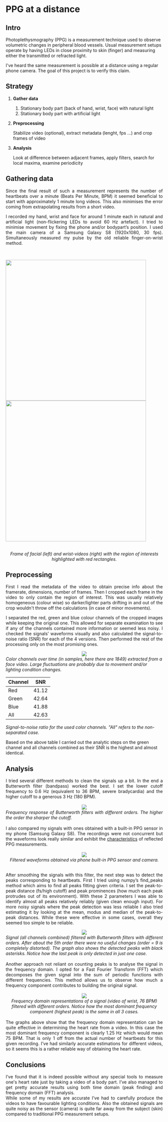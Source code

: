 # PPG at a distance

## Intro
Photoplethysmography (PPG) is a measurement technique used to observe volumetric changes in peripheral blood vessels. Usual measurement setups operate by having LEDs in close proximity to skin (finger) and measuring either the transmitted or refracted light.

I've heard the same measurement is possible at a distance using a regular phone camera. The goal of this project is to verify this claim.

## Strategy

1. **Gather data**
    1. Stationary body part (back of hand, wrist, face) with natural light
    2. Stationary body part with artificial light

2. **Preprocessing**

     Stabilize video (optional), extract metadata (lenght, fps ...) and crop frames of video 

4. **Analysis**

   Look at difference between adjacent frames, apply filters, search for local maxima, examine periodicity



## Gathering data

<div align="justify">
    Since the final result of such a measurement represents the number of heartbeats over a minute (Beats Per Minute, BPM) it seemed beneficial to start with approximately 1 minute long videos. This also minimises the error coming from extrapolating results from a short video. 


I recorded my hand, wrist and face for around 1 minute each in natural and artificial light (non-flickering LEDs to avoid 60 Hz artefact). I tried to minimise movement by fixing the phone and/or bodypart’s position. I used the main camera of a Samsung Galaxy S8 (1920x1080, 30 fps). Simultaneously measured my pulse by the old reliable finger-on-wrist method.
</div>
<br>

<p float="center">
  <img src="images/ppg/face_roi.png" width=450 />
  <img src="images/ppg/wrist_roi.png" width=450 /> 
</p>
<br>
<div align="center">
    <em>Frame of facial (left) and wrist-videos (right) with the region of interests highlighted with red rectangles. 
</em>
</div>

## Preprocessing

<div align="justify">
    First I read the metadata of the video to obtain precise info about the framerate, dimensions, number of frames.
Then I cropped each frame in the video to only contain the region of interest. This was usually relatively homogeneous (colour wise) so darker/lighter parts drifting in and out of the crop wouldn't throw off the calculations (in case of minor movements).

I separated the red, green and blue colour channels of the cropped images while keeping the original one. This allowed for separate examination to see if any of the channels contained more information or seemed less noisy. I checked the signals’ waveforms visually and also calculated the signal-to-noise ratio (SNR) for each of the 4 versions. Then performed the rest of the processing only on the most promising ones. 
</div>

<center>
    <img  src="images/ppg/face_long_raw_chs.png">
</center>
<em>Color channels over time (in samples, here there are 1849) extracted from a face video. Large fluctuations are probably due to movement and/or lighting condition changes.</em>


| Channel     |      SNR    |
| ----------- | ----------- |
| Red         |    41.12    |
| Green       |    42.64    |
| Blue        |    41.88    |
| All         |    42.63    |

<em> Signal-to-noise ratio for the used color channels. "All" refers to the non-separated case.</em>

Based on the above table I carried out the analytic steps on the green channel and all channels combined as their SNR is the highest and  almost identical.


## Analysis

<div align="justify">
I tried several different methods to clean the signals up a bit. In the end a Butterworth filter (bandpass) worked the best. I set the lower cutoff frequency to 0.6 Hz (equivalent to 36 BPM, severe bradycardia) and the higher cutoff to a generous 3 Hz (180 BPM). 
</div>
<br>
<center>
    <img src="images/ppg/butter_fr_vs_gain.png" >
</center>

<div align="justify">
<em> Frequency response of Butterworth filters with different orders. The higher the order tha sharper the cutoff. </em>
</div>
<br>

<div align="justify">
I also compared my signals with ones obtained with a built-in PPG sensor in my phone (Samsung Galaxy S8). The recordings were not concurrent but the waveforms look really similar and exhibit the <a href="https://www.researchgate.net/publication/335023100_Non-invasive_evaluation_of_coronary_heart_disease_in_patients_with_chronic_kidney_disease_using_photoplethysmography">characteristics</a> of reflected PPG measurements. 
</div>
<br>


<center>
  <img src="images/ppg/pusle_waveform_samsung_app.png" > 
</center>

<div align="center">
<em>Filtered waveforms obtained via phone built-in PPG sensor and camera.</em>
</div>
<br>

<div align="justify">
    
After smoothing the signals with this filter, the next step was to detect the peaks corresponding to heartbeats.
First I tried using numpy’s find_peaks method which aims to find all peaks fitting given criteria. I set the peak-to-peak distance (fs/high cutoff) and peak prominences (how much each peak protrudes out of its environment). With these 2 parameters I was able to identify almost all peaks relatively reliably (given clean enough input). For more noisy signals where the peak detection was less reliable I also tried estimating it by looking at the mean, modus and median of the peak-to-peak distances. While these were effective in some cases, overall they seemed too simple to be reliable. 


</div>

<center>
    <img src="images/ppg/face_long_smooth_signals.png" >
</center>


<div align="justify">
<em> Signal (all channels combined) filtered with Butterworth filters with different orders. After about the 5th order there were no useful changes (order = 9 is completely distorted). The graph also shows the detected peaks with black asterisks. Notice how the last peak is only detected in just one case.</em>
</div>
<br>

<div align="justify">
Another approach not reliant on counting peaks is to analyse the signal in the frequency domain. I opted for a Fast Fourier Transform (FFT) which decomposes the given signal into the sum of periodic functions with different frequencies. This method allows us to observe how much a frequency component contributes to building the original signal.  
</div>
<br>

<center>
    <img src="images/ppg/al_wrist_76_fft.png" >
</center>
<div align="center">
<em>Frequency domain representations of a signal (video of wrist, 76 BPM) filtered with different orders. Notice how the most dominant frequency component (highest peak) is the same in all 3 cases.</em>
</div>
<br>

<div align="justify">
The graphs above show that the frequency domain representation can be quite effective in determining the heart rate from a video. In this case the most dominant frequency component is clearly 1.25 Hz which would mean 75 BPM. That is only 1 off from the actual number of heartbeats for this given recording. I’ve had similarly accurate estimations for different videos, so it seems this is a rather reliable way of obtaining the heart rate.
</div>


## Conclusions

<div align="justify">
I’ve found that it is indeed possible without any special tools to measure one's heart rate just by taking a video of a body part. I’ve also managed to get pretty accurate results using both time domain (peak finding) and frequency domain (FFT) analysis. 

<br>
While some of my results are accurate I’ve had to carefully produce the videos to have favourable lighting conditions. Also the obtained signals are quite noisy as the sensor (camera) is quite far away from the subject (skin) compared to traditional PPG measurement setups.
</div>
